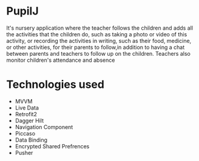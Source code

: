 # PupilJ
It's nursery application where the teacher follows the children and adds all the activities that the children do,
such as taking a photo or video of this activity, or recording the activities in writing, such as their food, medicine, or other activities,
for their parents to follow,in addition to having a chat between parents and teachers to follow up on the children.
Teachers also monitor children's attendance and absence

# Technologies used
- MVVM
- Live Data
- Retrofit2
- Dagger Hilt
- Navigation Component
- Piccaso
- Data Binding
- Encrypted Shared Prefrences
- Pusher
